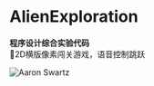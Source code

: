# AlienExploration
**程序设计综合实验代码**  
🌌2D横版像素闯关游戏，语音控制跳跃  

![Aaron Swartz](https://github.com/4c4a4a/VoiceControlGame/raw/master/resources/graphics/level_1.png)

